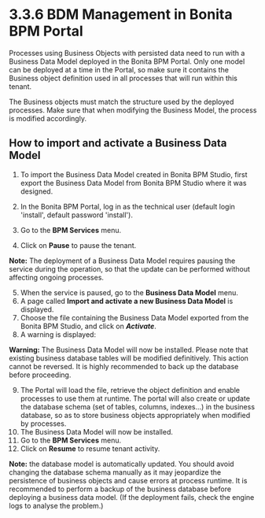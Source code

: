 # 3.3.6 BDM Management in Bonita BPM Portal

Processes using Business Objects with persisted data need to run with a Business Data Model deployed in the Bonita BPM Portal.
Only one model can be deployed at a time in the Portal, so make sure it contains the Business object definition used in all processes that will run within this tenant.


The Business objects must match the structure used by the deployed processes. Make sure that when modifying the Business Model, the process is modified accordingly.


## How to import and activate a Business Data Model

1. To import the Business Data Model created in Bonita BPM Studio, first [](/business-data-model-856#exportabdm)export the Business Data Model from Bonita BPM Studio where it was designed.

2. In the Bonita BPM Portal, log in as the technical user (default login 'install', default password 'install').
3. Go to the **BPM Services** menu.
4. Click on **Pause** to [](/pause-and-resume-bpm-services.md)pause the tenant. 


**Note:** The deployment of a Business Data Model requires pausing the service during the operation, so that the update can be performed without affecting ongoing processes. 

5. When the service is paused, go to the **Business Data Model** menu.
6. A page called **Import and activate a new Business Data Model** is displayed.
7. Choose the file containing the Business Data Model exported from the Bonita BPM Studio, and click on _**Activate**_.
8. A warning is displayed:



**Warning:** The Business Data Model will now be installed.
Please note that existing business database tables will be modified definitively. This action cannot be reversed. It is highly recommended to back up the database before proceeding.

9. The Portal will load the file, retrieve the object definition and enable processes to use them at runtime. The portal will also create or update the database schema (set of tables, columns, indexes...)
in the business database, so as to store business objects appropriately when modified by processes. 
10. The Business Data Model will now be installed.
11. Go to the **BPM Services** menu.
12. Click on **Resume** to [](/pause-and-resume-bpm-services.md#how_unpause)resume tenant activity.

**Note:** the database model is automatically updated. You should avoid changing the database schema manually as it may jeopardize the persistence of business objects and cause errors at process runtime.
It is recommended to perform a backup of the business database before deploying a business data model.
(If the deployment fails, check the engine logs to analyse the problem.)